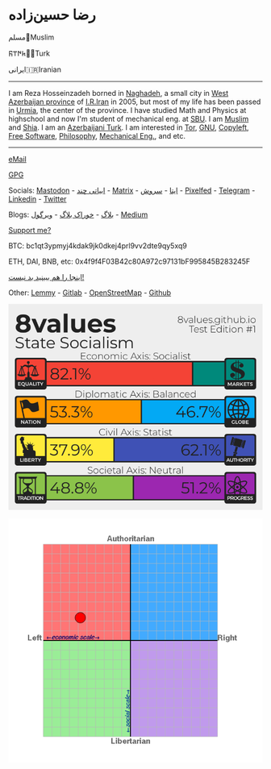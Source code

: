 # رضا حسین‌زاده
مسلم📿Muslim

𐱅𐰇𐰼𐰜🐺🌙Turk

ایرانی🇮🇷Iranian

---

I am Reza Hosseinzadeh borned in [Naghadeh](https://en.wikipedia.org/wiki/Naghadeh), a small city in [West Azerbaijan province](https://en.wikipedia.org/wiki/West_Azerbaijan_province) of [I.R.Iran](https://en.wikipedia.org/wiki/Iran) in 2005, but most of my life has been passed in [Urmia](https://en.wikipedia.org/wiki/Urmia), the center of the province. I have studied Math and Physics at highschool and now I'm student of mechanical eng. at [SBU](https://www.sbu.ac.ir). I am [Muslim](https://en.wikipedia.org/wiki/Muslims) and [Shia](https://en.wikipedia.org/wiki/Shia_Islam). I am an [Azerbaijani Turk](https://en.wikipedia.org/wiki/Azerbaijanis). I am interested in [Tor](https://en.wikipedia.org/wiki/Tor_(network)), [GNU](https://en.wikipedia.org/wiki/GNU), [Copyleft](https://en.wikipedia.org/wiki/Copyleft), [Free Software](https://en.wikipedia.org/wiki/Free_software), [Philosophy](https://en.wikipedia.org/wiki/Philosophy), [Mechanical Eng.](https://en.wikipedia.org/wiki/Mechanical_engineering), and etc.

---

[eMail](mailto:rezahosseinzdeh@riseup.net)

[GPG](./GPG.md)

Socials: <a rel="me" href="https://mas.to/@rezaHoss">Mastodon</a> - [ابیاتی چند](https://t.me/abyatichand) - [Matrix](https://matrix.to/#/@rezahoss:matrix.org) - [ایتا](https://eitaa.com/s/HhhHoss) - [سروش](https://splus.ir/rezahoss) - [Pixelfed](https://pixelfed.social/RezaHoss) - [Telegram](https://t.me/Rhodium103) - [Linkedin](https://www.linkedin.com/in/reza-hosseinzadeh-9b73b8255/) - [Twitter](https://x.com/RezaHoss)

Blogs: [بلاگ](https://paper.wf/reza) - [خوراک بلاگ](https://paper.wf/reza/feed) - [ویرگول](https://virgool.io/@RezaHosseinzadeh) - [Medium](https://rezahoss.medium.com/)

[Support me?](https://liberapay.com/rezahosseinzadeh/donate)

BTC: bc1qt3ypmyj4kdak9jk0dkej4prl9vv2dte9qy5xq9

ETH, DAI, BNB, etc: 0x4f9f4F03B42c80A972c97131bF995845B283245F

[اینجا را هم ببینید بد نیست!](https://daramet.com/rhodium)

Other: [Lemmy](https://programming.dev/u/Reza) - [Gitlab](https://framagit.org/RZHSSNZDH/) - [OpenStreetMap](https://www.openstreetmap.org/user/RezaHosseinzadeh) - [Github](https://github.com/RZHSSNZDH/)

![8values](./files/8values.png)

![compass](./files/compass.png)
